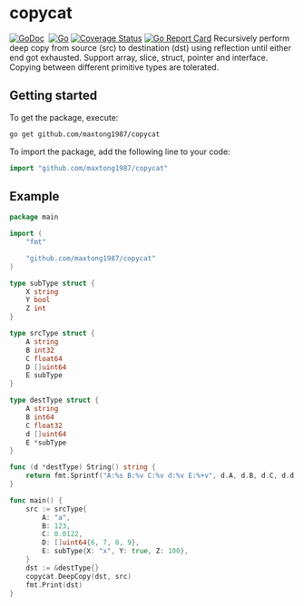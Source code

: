 # copycat
[![GoDoc](https://godoc.org/github.com/maxtong1987/copycat?status.svg)](https://pkg.go.dev/github.com/maxtong1987/copycat)
[![<CircleCI>](https://circleci.com/gh/maxtong1987/copycat.svg?style=svg)](https://app.circleci.com/pipelines/github/maxtong1987/copycat?branch=master)
[![Go](https://github.com/maxtong1987/copycat/workflows/Go/badge.svg)](https://github.com/maxtong1987/copycat/actions)
[![Coverage Status](https://coveralls.io/repos/github/maxtong1987/copycat/badge.svg?branch=master)](https://coveralls.io/github/maxtong1987/copycat?branch=master)
[![Go Report Card](https://goreportcard.com/badge/github.com/maxtong1987/copycat)](https://goreportcard.com/report/github.com/maxtong1987/copycat)
Recursively perform deep copy from source (src) to destination (dst) using reflection until either end got exhausted. Support array, slice, struct, pointer and interface. Copying between different primitive types are tolerated.

## Getting started

To get the package, execute:
```sh
go get github.com/maxtong1987/copycat
```

To import the package, add the following line to your code:
```go
import "github.com/maxtong1987/copycat"
```

## Example
```go
package main

import (
	"fmt"

	"github.com/maxtong1987/copycat"
)

type subType struct {
	X string
	Y bool
	Z int
}

type srcType struct {
	A string
	B int32
	C float64
	D []uint64
	E subType
}

type destType struct {
	A string
	B int64
	C float32
	d []uint64
	E *subType
}

func (d *destType) String() string {
	return fmt.Sprintf("A:%s B:%v C:%v d:%v E:%+v", d.A, d.B, d.C, d.d, *d.E)
}

func main() {
	src := srcType{
		A: "a",
		B: 123,
		C: 0.0122,
		D: []uint64{6, 7, 8, 9},
		E: subType{X: "x", Y: true, Z: 100},
	}
	dst := &destType{}
	copycat.DeepCopy(dst, src)
	fmt.Print(dst)
}
```
